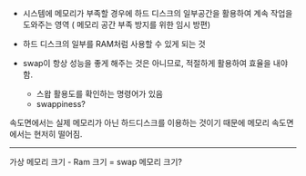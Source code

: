 - 시스템에 메모리가 부족할 경우에 하드 디스크의 일부공간을 활용하여 계속 작업을 도와주는 영역 ( 메모리 공간 부족 방지를 위한 임시 방편)
- 하드 디스크의 일부를 RAM처럼 사용할 수 있게 되는 것

- swap이 항상 성능을 좋게 해주는 것은 아니므로, 적절하게 활용하여 효율을 내야함.
	- 스왑 활용도를 확인하는 명령어가 있음
	- swappiness?

속도면에서는 실제 메모리가 아닌 하드디스크를 이용하는 것이기 때문에 메모리 속도면 에서는 현저히 떨어짐.




---

가상 메모리 크기 - Ram 크기 = swap 메모리 크기?
